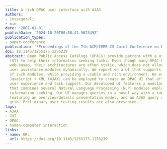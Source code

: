 ```yaml
---
title: A rich OPAC user interface with AJAX
authors:
- jessegozali
- min
date: '2007-01-01'
publishDate: '2024-10-20T00:58:41.562349Z'
publication_types:
- paper-conference
publication: '*Proceedings of the 7th ACM/IEEE-CS Joint Conference on Digital Libraries*'
doi: 10.1145/1255175.1255239
abstract: Open Public Access Catalogs (OPACs) provide patrons with a user interface
  (UI) to help their information seeking tasks. Even though many OPAC UIs are now
  web-based, their architectures are often static, which does not allow them to integrate
  user assistance modules dynamically. We report on a UI that supports integration
  of such modules, while providing a usable and rich environment. We explore how Asynchronous
  JavaScript + XML (AJAX) can be employed to create an OPAC UI that offers a better
  user experience and task support. Our developed UI features a modular architecture
  that combines several Natural Language Processing (NLP) modules employed to enhance
  information seeking. Our UI manages queries in a novel way with a tabbed interface
  featuring an overview/details presentation model, and an AJAX query results data
  grid. Preliminary user testing results are also presented.
tags:
- AJAX
- GUI
- OPAC
- human-computer interaction
links:
- name: URL
  url: https://doi.org/10.1145/1255175.1255239
---
```


